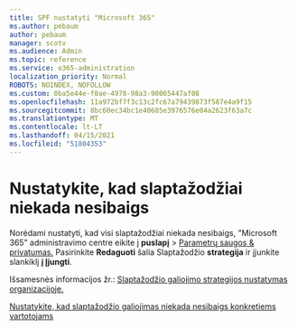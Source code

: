 ```yaml
---
title: SPF nustatyti "Microsoft 365"
ms.author: pebaum
author: pebaum
manager: scotv
ms.audience: Admin
ms.topic: reference
ms.service: o365-administration
localization_priority: Normal
ROBOTS: NOINDEX, NOFOLLOW
ms.custom: 0ba5e44e-f0ae-4978-98a3-90065447af08
ms.openlocfilehash: 11a972bf7f3c13c2fc67a79439873f587e4a9f15
ms.sourcegitcommit: 8bc60ec34bc1e40685e3976576e04a2623f63a7c
ms.translationtype: MT
ms.contentlocale: lt-LT
ms.lasthandoff: 04/15/2021
ms.locfileid: "51804353"
---
```

# <a name="set-passwords-to-never-expire"></a>Nustatykite, kad slaptažodžiai niekada nesibaigs 

Norėdami nustatyti, kad visi slaptažodžiai niekada nesibaigs, "Microsoft 365" administravimo centre eikite į **puslapį**  >  [Parametrų saugos &amp; privatumas.](https://portal.office.com/adminportal/home#/settings/security) Pasirinkite **Redaguoti** šalia Slaptažodžio **strategija** ir įjunkite slankiklį **į Įjungti**.
  
Išsamesnės informacijos žr.: [Slaptažodžio galiojimo strategijos nustatymas organizacijoje.](https://docs.microsoft.com/microsoft-365/admin/manage/set-password-expiration-policy)
  
[Nustatykite, kad slaptažodžio galiojimas niekada nesibaigs konkretiems vartotojams](https://docs.microsoft.com/microsoft-365/admin/add-users/set-password-to-never-expire)
  
